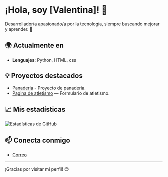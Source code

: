# ¡Hola, soy [Valentina]! 👋

Desarrollador/a apasionado/a por la tecnología, siempre buscando mejorar y aprender. 🚀

## 🌍 Actualmente en

- **Lenguajes**: Python, HTML, css
  
## 💡 Proyectos destacados

- [Panaderia](https://github.com/ValentinaDelgadoRincon/Panaderia_Mis_Delicias) - Proyecto de panaderia.
- [Pagina de atletismo](https://github.com/ValentinaDelgadoRincon/Competencia_Atletismo) — Formulario de atletismo.

## 📈 Mis estadísticas

![Estadísticas de GitHub](https://github-readme-stats.vercel.app/api?username=tuusuario&show_icons=true&hide_title=true&count_private=true&hide=prs&theme=tokyonight)

## 📫 Conecta conmigo

- [Correo](valentinadr1403@gmail.com)

---

¡Gracias por visitar mi perfil! 😊
